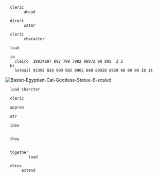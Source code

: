       cleric
            ahead

      direct
            water
      
      cleric
            character 
      
      load
      
      ia
        cleirc  29834897 892 789 7982 98072 98 892  2 2 
      ht 
        hotmail 92398 028 909 802 8902 890 80920 8920 98 09 09 10 11
![Bastet-Egyptian-Cat-Goddess-Statue-8-scaled](https://github.com/user-attachments/assets/ba431b6d-6380-4e01-b666-1205a45c9e25)
      
      load charcter
      
      cleric 
      
      appren
      
      atr
      
      idea 
      
      
      thou
      
      
      together
              load 
      
      china 
           extend
